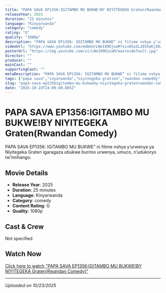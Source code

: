 ```yaml
---
title: "PAPA SAVA EP1356:IGITAMBO MU BUKWE!BY NIYITEGEKA Graten(Rwandan Comedy)"
releaseYear: 2025
duration: "25 minutes"
language: "Kinyarwanda"
category: "comedy"
rating: "G"
quality: "1080p"
description: "PAPA SAVA EP1356: IGITAMBO MU BUKWE” ni filime nshya y’urwenya ya Niyitegeka Graten igaragaza ubukwe burimo urwenya, umuco, n’udukoryo tw’imihango."
videoUrl: "https://www.youtube.com/embed/LNeI89DjoaM?si=DSaIL2E5XaKjZ02Y"
posterUrl: "https://img.youtube.com/vi/LNeI89DjoaM/maxresdefault.jpg"
director: ""
producer: ""
mainCast: ""
supportingCast: ""
metaDescription: "PAPA SAVA EP1356: IGITAMBO MU BUKWE” ni filime nshya y’urwenya ya Niyitegeka Graten igaragaza ubukwe burimo urwenya, umuco, n’udukoryo tw’imihango...."
tags: ["papa sava","inyarwanda","niyitegeka gratien","rwandan comeddy","rwandan","comedy"]
slug: "papa-sava-ep1356igitambo-mu-bukweby-niyitegeka-gratenrwandan-comedy"
date: "2025-10-23T14:09:40.885Z"
---
```


# PAPA SAVA EP1356:IGITAMBO MU BUKWE!BY NIYITEGEKA Graten(Rwandan Comedy)

PAPA SAVA EP1356: IGITAMBO MU BUKWE” ni filime nshya y’urwenya ya Niyitegeka Graten igaragaza ubukwe burimo urwenya, umuco, n’udukoryo tw’imihango.

## Movie Details

- **Release Year**: 2025
- **Duration**: 25 minutes
- **Language**: Kinyarwanda
- **Category**: comedy
- **Content Rating**: G
- **Quality**: 1080p

## Cast & Crew

Not specified

## Watch Now

[Click here to watch "PAPA SAVA EP1356:IGITAMBO MU BUKWE!BY NIYITEGEKA Graten(Rwandan Comedy)"](https://www.youtube.com/embed/LNeI89DjoaM?si=DSaIL2E5XaKjZ02Y)

---

*Uploaded on 10/23/2025*
